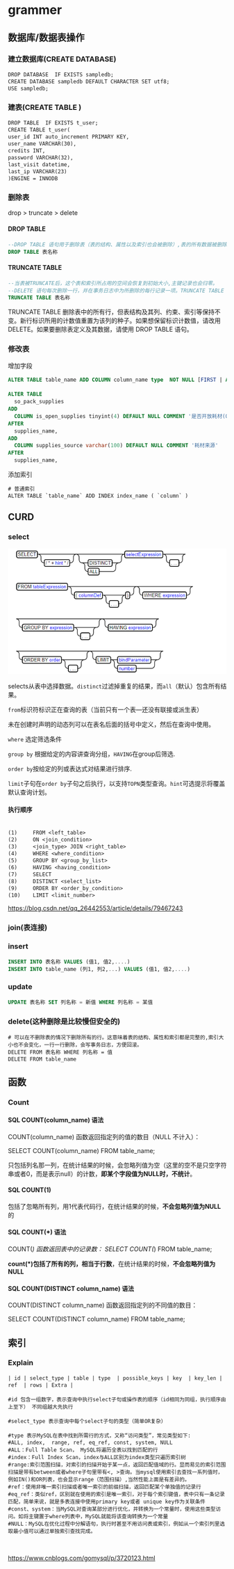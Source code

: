 # grammer



## 数据库/数据表操作

### 建立数据库(CREATE DATABASE)

```mysql
DROP DATABASE  IF EXISTS sampledb;
CREATE DATABASE sampledb DEFAULT CHARACTER SET utf8;
USE sampledb;
```

### 建表(CREATE TABLE )

```mysql
DROP TABLE  IF EXISTS t_user;
CREATE TABLE t_user(
user_id INT auto_increment PRIMARY KEY,
user_name VARCHAR(30),
credits INT,
password VARCHAR(32),
last_visit datetime,
last_ip VARCHAR(23)
)ENGINE = INNODB
```

### 删除表

drop > truncate > delete

#### DROP TABLE 

```sql
--DROP TABLE 语句用于删除表（表的结构、属性以及索引也会被删除）,表的所有数据被删除
DROP TABLE 表名称
```

#### TRUNCATE TABLE

```sql
--当表被TRUNCATE后，这个表和索引所占用的空间会恢复到初始大小,主键记录也会归零。
--DELETE 语句每次删除一行，并在事务日志中为所删除的每行记录一项。TRUNCATE TABLE 通过释放存储表数据所用的数据页来删除数据，并且只在事务日志中记录页的释放。 
TRUNCATE TABLE 表名称
```

TRUNCATE TABLE 删除表中的所有行，但表结构及其列、约束、索引等保持不变。新行标识所用的计数值重置为该列的种子。如果想保留标识计数值，请改用 DELETE。如果要删除表定义及其数据，请使用 DROP TABLE 语句。 



### 修改表

增加字段

```SQL
ALTER TABLE table_name ADD COLUMN column_name type  NOT NULL [FIRST | AFTER column_name]

ALTER TABLE
  so_pack_supplies
ADD
  COLUMN is_open_supplies tinyint(4) DEFAULT NULL COMMENT '是否开放耗材(0:不是 1:是)'
AFTER
  supplies_name,
ADD
  COLUMN supplies_source varchar(100) DEFAULT NULL COMMENT '耗材来源'
AFTER
  supplies_name,
```

添加索引

```mysql
# 普通索引
ALTER TABLE `table_name` ADD INDEX index_name ( `column` ) 
```



## CURD

### select

![1549985549867](../sql%20grammer/assets/1549985549867.png)

selects从表中选择数据。`distinct`过滤掉重复的结果，而`all`（默认）包含所有结果。

`from`标识符标识正在查询的表（当前只有一个表—还没有联接或派生表）

未在创建时声明的动态列可以在表名后面的括号中定义，然后在查询中使用。

`where` 选定筛选条件

`group by` 根据给定的内容讲查询分组，`HAVING`在group后筛选.

`order by`按给定的列或表达式对结果进行排序.

`limit`子句在`order by`子句之后执行，以支持`TOPN`类型查询。`hint`可选提示将覆盖默认查询计划。

#### 执行顺序

```

(1)     FROM <left_table>
(2)     ON <join_condition>
(3)     <join_type> JOIN <right_table>
(4)     WHERE <where_condition>
(5)     GROUP BY <group_by_list>
(6)     HAVING <having_condition>
(7)     SELECT 
(8)     DISTINCT <select_list>
(9)     ORDER BY <order_by_condition>
(10)    LIMIT <limit_number>
```

https://blog.csdn.net/qq_26442553/article/details/79467243

### join(表连接)

### insert

```sql
INSERT INTO 表名称 VALUES (值1, 值2,....)
INSERT INTO table_name (列1, 列2,...) VALUES (值1, 值2,....)
```

### update

```sql
UPDATE 表名称 SET 列名称 = 新值 WHERE 列名称 = 某值
```

### delete(这种删除是比较慢但安全的)

```mysql
# 可以在不删除表的情况下删除所有的行。这意味着表的结构、属性和索引都是完整的,索引大小也不会变化，一行一行删除，会写事务日志，方便回滚。
DELETE FROM 表名称 WHERE 列名称 = 值
DELETE FROM table_name
```

## 函数

### Count

#### SQL COUNT(column_name) 语法

COUNT(column_name) 函数返回指定列的值的数目（NULL 不计入）：

SELECT COUNT(column_name) FROM table_name;

只包括列名那一列，在统计结果的时候，会忽略列值为空（这里的空不是只空字符串或者0，而是表示null）的计数，**即某个字段值为NULL时，不统计**。

#### SQL COUNT(1)

包括了忽略所有列，用1代表代码行，在统计结果的时候，**不会忽略列值为NULL** 的

#### SQL COUNT(*) 语法

COUNT(*) 函数返回表中的记录数：
SELECT COUNT(*) FROM table_name;

**count(\*)包括了所有的列，相当于行数**，在统计结果的时候，**不会忽略列值为NULL**  

#### SQL COUNT(DISTINCT column_name) 语法

COUNT(DISTINCT column_name) 函数返回指定列的不同值的数目：

SELECT COUNT(DISTINCT column_name) FROM table_name;



## 







## 索引

### Explain

```mysql
| id | select_type | table | type  | possible_keys | key  | key_len | ref  | rows | Extra |

#id 包含一组数字，表示查询中执行select子句或操作表的顺序（id相同为同组，执行顺序由上至下） 不同组越大先执行

#select_type 表示查询中每个select子句的类型（简单OR复杂）

#type 表示MySQL在表中找到所需行的方式，又称“访问类型”，常见类型如下:
#ALL, index,  range, ref, eq_ref, const, system, NULL
#ALL：Full Table Scan， MySQL将遍历全表以找到匹配的行
#index：Full Index Scan，index与ALL区别为index类型只遍历索引树
#range:索引范围扫描，对索引的扫描开始于某一点，返回匹配值域的行。显而易见的索引范围扫描是带有between或者where子句里带有<, >查询。当mysql使用索引去查找一系列值时，例如IN()和OR列表，也会显示range（范围扫描）,当然性能上面是有差异的。
#ref：使用非唯一索引扫描或者唯一索引的前缀扫描，返回匹配某个单独值的记录行
#eq_ref：类似ref，区别就在使用的索引是唯一索引，对于每个索引键值，表中只有一条记录匹配，简单来说，就是多表连接中使用primary key或者 unique key作为关联条件
#const、system：当MySQL对查询某部分进行优化，并转换为一个常量时，使用这些类型访问。如将主键置于where列表中，MySQL就能将该查询转换为一个常量
#NULL：MySQL在优化过程中分解语句，执行时甚至不用访问表或索引，例如从一个索引列里选取最小值可以通过单独索引查找完成。



```

<https://www.cnblogs.com/gomysql/p/3720123.html>